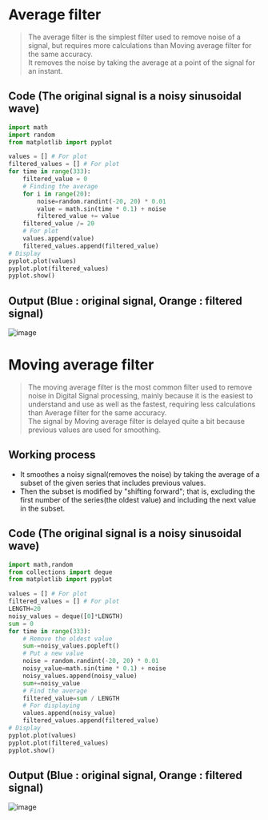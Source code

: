 # Average filter
>The average filter is the simplest filter used to remove noise of a signal, but requires more calculations than Moving average filter for the same accuracy.<br>
>It removes the noise by taking the average at a point of the signal for an instant.

## Code (The original signal is a noisy sinusoidal wave)
~~~Python
import math
import random
from matplotlib import pyplot

values = [] # For plot
filtered_values = [] # For plot
for time in range(333):
    filtered_value = 0
    # Finding the average
    for i in range(20):
        noise=random.randint(-20, 20) * 0.01
        value = math.sin(time * 0.1) + noise
        filtered_value += value
    filtered_value /= 20
    # For plot
    values.append(value)
    filtered_values.append(filtered_value)
# Display
pyplot.plot(values)
pyplot.plot(filtered_values)
pyplot.show()
~~~

## Output (Blue : original signal, Orange : filtered signal)
![image](https://user-images.githubusercontent.com/67142421/154814234-d2d88676-a600-473e-bda3-d2af9ec7c203.png)

# Moving average filter
>The moving average filter is the most common filter used to remove noise in Digital Signal processing, mainly because it is the easiest to understand and use as well as
>the fastest, requiring less calculations than Average filter for the same accuracy.<br>
>The signal by Moving average filter is delayed quite a bit because previous values are used for smoothing.

## Working process
* It smoothes a noisy signal(removes the noise) by taking the average of a subset of the given series that includes previous values.
* Then the subset is modified by "shifting forward"; that is, excluding the first number of the series(the oldest value) and including the next value in the subset.

## Code (The original signal is a noisy sinusoidal wave)
~~~Python
import math,random
from collections import deque
from matplotlib import pyplot

values = [] # For plot
filtered_values = [] # For plot
LENGTH=20
noisy_values = deque([0]*LENGTH)
sum = 0
for time in range(333):
    # Remove the oldest value
    sum-=noisy_values.popleft()
    # Put a new value
    noise = random.randint(-20, 20) * 0.01
    noisy_value=math.sin(time * 0.1) + noise
    noisy_values.append(noisy_value)
    sum+=noisy_value
    # Find the average
    filtered_value=sum / LENGTH
    # For displaying
    values.append(noisy_value)
    filtered_values.append(filtered_value)
# Display
pyplot.plot(values)
pyplot.plot(filtered_values)
pyplot.show()
~~~

## Output (Blue : original signal, Orange : filtered signal)
![image](https://user-images.githubusercontent.com/67142421/202138129-de96f212-70cc-4355-86a9-bb9045d94549.png)
